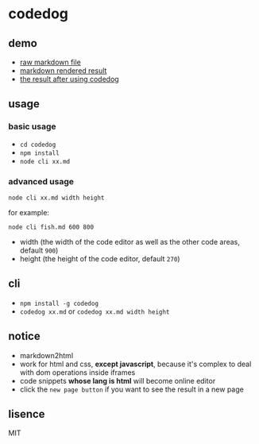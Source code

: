 # codedog

## demo

- [raw markdown file](https://raw.githubusercontent.com/hanzichi/hanzichi.github.io/master/test-case/codedog-demo/index.md)
- [markdown rendered result](https://github.com/hanzichi/hanzichi.github.io/blob/master/test-case/codedog-demo/index.md)
- [the result after using codedog](https://hanzichi.github.io/test-case/codedog-demo/index.html)

## usage

### basic usage

- `cd codedog`
- `npm install`
- `node cli xx.md`

### advanced usage

```
node cli xx.md width height
```

for example:

```
node cli fish.md 600 800
```

- width (the width of the code editor as well as the other code areas, default `900`)
- height (the height of the code editor, default `270`)

## cli

- `npm install -g codedog`
- `codedog xx.md` or `codedog xx.md width height`

## notice

- markdown2html
- work for html and css, **except javascript**, because it's complex to deal with dom operations inside iframes
- code snippets **whose lang is html** will become online editor
- click the `new page button` if you want to see the result in a new page  

## lisence

MIT
